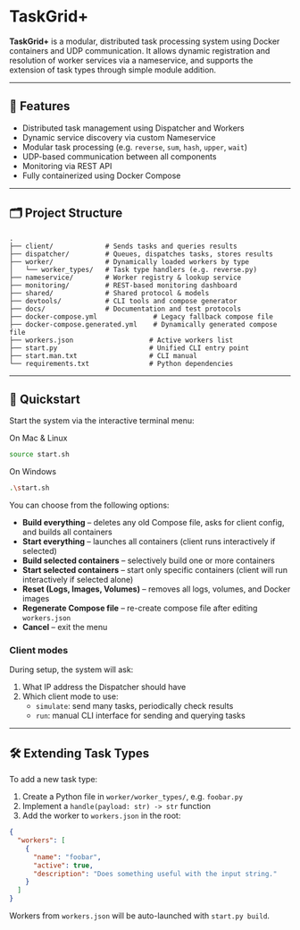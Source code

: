 # TaskGrid+

**TaskGrid+** is a modular, distributed task processing system using Docker containers and UDP communication. It allows dynamic registration and resolution of worker services via a nameservice, and supports the extension of task types through simple module addition.

---

## 🧩 Features

- Distributed task management using Dispatcher and Workers
- Dynamic service discovery via custom Nameservice
- Modular task processing (e.g. `reverse`, `sum`, `hash`, `upper`, `wait`)
- UDP-based communication between all components
- Monitoring via REST API
- Fully containerized using Docker Compose

---

## 🗂️ Project Structure

```plaintext
.
├── client/             # Sends tasks and queries results
├── dispatcher/         # Queues, dispatches tasks, stores results
├── worker/             # Dynamically loaded workers by type
│   └── worker_types/   # Task type handlers (e.g. reverse.py)
├── nameservice/        # Worker registry & lookup service
├── monitoring/         # REST-based monitoring dashboard
├── shared/             # Shared protocol & models
├── devtools/           # CLI tools and compose generator
├── docs/               # Documentation and test protocols
├── docker-compose.yml              # Legacy fallback compose file
├── docker-compose.generated.yml    # Dynamically generated compose file
├── workers.json                   # Active workers list
├── start.py                       # Unified CLI entry point
├── start.man.txt                  # CLI manual
└── requirements.txt               # Python dependencies
```

---

## 🚀 Quickstart

Start the system via the interactive terminal menu:

On Mac & Linux
```bash
source start.sh
```

On Windows
```bash
.\start.sh
```

You can choose from the following options:
- **Build everything** – deletes any old Compose file, asks for client config, and builds all containers
- **Start everything** – launches all containers (client runs interactively if selected)
- **Build selected containers** – selectively build one or more containers
- **Start selected containers** – start only specific containers (client will run interactively if selected alone)
- **Reset (Logs, Images, Volumes)** – removes all logs, volumes, and Docker images
- **Regenerate Compose file** – re-create compose file after editing `workers.json`
- **Cancel** – exit the menu

### Client modes

During setup, the system will ask:
1. What IP address the Dispatcher should have
2. Which client mode to use:
   - `simulate`: send many tasks, periodically check results
   - `run`: manual CLI interface for sending and querying tasks


---

## 🛠️ Extending Task Types

To add a new task type:

1. Create a Python file in `worker/worker_types/`, e.g. `foobar.py`
2. Implement a `handle(payload: str) -> str` function
3. Add the worker to `workers.json` in the root:

```json
{
  "workers": [
    {
      "name": "foobar",
      "active": true,
      "description": "Does something useful with the input string."
    }
  ]
}
```

Workers from `workers.json` will be auto-launched with `start.py build`.
